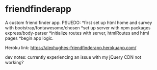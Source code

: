 # friendfinderapp
A custom friend finder app.
PSUEDO:
*first set up html home and survey with bootstrap/fontawesome/chosen
*set up server with npm packages express/body-parser
*initialize routes with server, htmlRoutes and html pages 
*begin app logic.


Heroku link: https://alexhughes-friendfinderapp.herokuapp.com/

dev notes: currently experiencing an issue with my jQuery CDN not working?